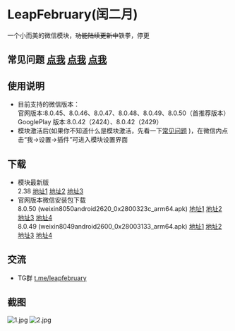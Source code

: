 # LeapFebruary(闰二月)

一个小而美的微信模块，~~功能陆续更新中~~铁拳，停更

## 常见问题 [点我](https://github.com/Xposed-Modules-Repo/com.r.leapfebruary/blob/main/FAQ.md)  [点我](https://sourceforge.net/p/com-r-leapfebruary/code/ci/main/tree/FAQ.md)  [点我](https://bitbucket.org/prong6542/com.r.leapfebruary/src/main/FAQ.md)  

## 使用说明  

+ 目前支持的微信版本：  
官网版本:8.0.45、8.0.46、8.0.47、8.0.48、8.0.49、8.0.50（首推荐版本）  
GooglePlay 版本:8.0.42（2424）、8.0.42（2429）
+ 模块激活后(如果你不知道什么是模块激活，先看一下[常见问题](https://github.com/Xposed-Modules-Repo/com.r.leapfebruary/blob/main/FAQ.md) )，在微信内点击“我->设置->插件”可进入模块设置界面

## 下载  

+ 模块最新版  
2.38
[地址1](https://bitbucket.org/prong6542/com.r.leapfebruary/downloads/leapfebruary_238_2.38.apk)
[地址2](https://sourceforge.net/projects/com-r-leapfebruary/files/238-2.38/leapfebruary_238_2.38.apk)
[地址3](https://github.com/Xposed-Modules-Repo/com.r.leapfebruary/releases/download/238-2.38/leapfebruary_238_2.38.apk)  
+ 官网版本微信安装包下载  
8.0.50 (weixin8050android2620_0x2800323c_arm64.apk)
[地址1](http://dldir1.qq.com/weixin/android/weixin8050android2620_0x2800323c_arm64.apk)
[地址2](https://bitbucket.org/prong6542/com.r.leapfebruary/downloads/weixin8050android2620_0x2800323c_arm64.apk)
[地址3](https://sourceforge.net/projects/com-r-leapfebruary/files/238-2.38/weixin8050android2620_0x2800323c_arm64.apk)
[地址4](https://github.com/Xposed-Modules-Repo/com.r.leapfebruary/releases/download/238-2.38/weixin8050android2620_0x2800323c_arm64.apk)  
8.0.49 (weixin8049android2600_0x28003133_arm64.apk)
[地址1](http://dldir1.qq.com/weixin/android/weixin8049android2600_0x28003133_arm64.apk)
[地址2](https://bitbucket.org/prong6542/com.r.leapfebruary/downloads/weixin8049android2600_0x28003133_arm64.apk)
[地址3](https://sourceforge.net/projects/com-r-leapfebruary/files/237-2.37/weixin8049android2600_0x28003133_arm64.apk)
[地址4](https://github.com/Xposed-Modules-Repo/com.r.leapfebruary/releases/download/237-2.37/weixin8049android2600_0x28003133_arm64.apk)  

## 交流  

+ TG群 [t.me/leapfebruary](https://t.me/leapfebruary)  

## 截图  

![1.jpg](./img/1.jpg)
![2.jpg](./img/2.jpg)
